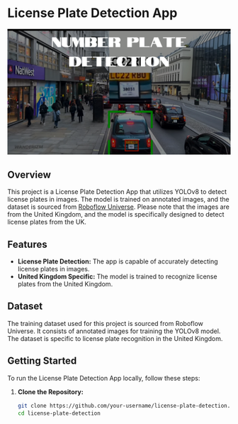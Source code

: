 # License Plate Detection App

![](https://github.com/sirsjosh/license-plate-detector/blob/main/youtube%20thumbnails%20(1).png)

## Overview

This project is a License Plate Detection App that utilizes YOLOv8 to detect license plates in images. The model is trained on annotated images, and the dataset is sourced from [Roboflow Universe](https://universe.roboflow.com/roboflow-universe-projects/license-plate-recognition-rxg4e/dataset/4). Please note that the images are from the United Kingdom, and the model is specifically designed to detect license plates from the UK.

## Features

- **License Plate Detection:** The app is capable of accurately detecting license plates in images.
- **United Kingdom Specific:** The model is trained to recognize license plates from the United Kingdom.

## Dataset

The training dataset used for this project is sourced from Roboflow Universe. It consists of annotated images for training the YOLOv8 model. The dataset is specific to license plate recognition in the United Kingdom.

## Getting Started

To run the License Plate Detection App locally, follow these steps:

1. **Clone the Repository:**
   ```bash
   git clone https://github.com/your-username/license-plate-detection.git
   cd license-plate-detection
